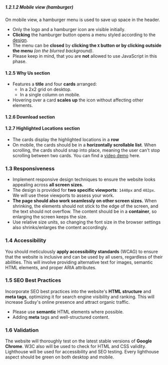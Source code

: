 

##### 1.2.1.2 Mobile view (hamburger)

On mobile view, a hamburger menu is used to save up space in the header.

- Only the logo and a hamburger icon are visible initially.
- **Clicking** the hamburger button opens a menu styled according to the [design](./media/phase-1/design/design-hamburger.png).
- The menu can be **closed** by **clicking the `X` button or by clicking outside the menu** _(on the blurred background)_.
- Please keep in mind, that you are **not** allowed to use JavaScript in this phase.

#### 1.2.5 Why Us section

- Features a **title** and four **cards** arranged:
  - In a 2x2 grid on desktop.
  - In a single column on mobile.
- Hovering over a card **scales up** the icon without affecting other elements.

#### 1.2.6 Download section

#### 1.2.7 Highlighted Locations section

- The cards display the highlighted locations in a **row**
- On mobile, the cards should be in a **horizontally scrollable list**. When scrolling, the cards should snap into place, meaning the user can't stop scrolling between two cards. You can find a [video demo](./media/phase-1/design/video-explanations/locations-mobile-snap.mov) here.

### 1.3 Responsiveness

- Implement responsive design techniques to ensure the website looks appealing across **all screen sizes.**
- The design is provided for **two specific viewports**: `1440px` and `402px`. We will use these viewports to assess your work.
- **The page should also work seamlessly on other screen sizes.** When shrinking, the elements should not stick to the edge of the screen, and the text should not overflow. The content should be in a **container**, so enlarging the screen keeps the size.
- Use relative size units, so changing the font size in the browser settings also shrinks/enlarges the content accordingly.

### 1.4 Accessibility

You should meticulously **apply accessibility standards** (WCAG) to ensure that the website is inclusive and can be used by all users, regardless of their abilities. This will involve providing alternative text for images, semantic HTML elements, and proper ARIA attributes.

### 1.5 SEO Best Practices

Incorporate SEO best practices into the website's **HTML structure** and **meta tags**, optimizing it for search engine visibility and ranking. This will increase Sudsy's online presence and attract organic traffic.

- Please use **semantic** HTML elements where possible.
- Adding **meta** tags and well-structured content.

### 1.6 Validation

The website will thoroughly test on the latest stable versions of **Google Chrome**. W3C also will be used to check for HTML and CSS validity.  
Lighthouse will be used for accessibility and SEO testing. Every lighthouse aspect should be green on both desktop and mobile.